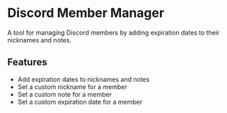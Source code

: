 # Discord Member Manager

A tool for managing Discord members by adding expiration dates to their nicknames and notes.

## Features

- Add expiration dates to nicknames and notes
- Set a custom nickname for a member
- Set a custom note for a member
- Set a custom expiration date for a member
